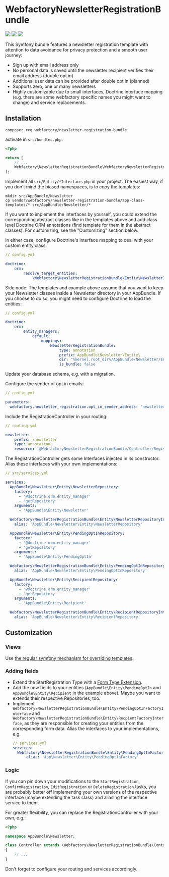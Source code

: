 WebfactoryNewsletterRegistrationBundle
======================================

![](https://github.com/webfactory/WebfactoryNewsletterRegistrationBundle/workflows/Tests/badge.svg)
![](https://github.com/webfactory/WebfactoryNewsletterRegistrationBundle/workflows/Dependencies/badge.svg)
![](https://github.com/webfactory/WebfactoryNewsletterRegistrationBundle/workflows/Coding%20Standards/badge.svg)

This Symfony bundle features a newsletter registration template with attention to data avoidance for privacy
protection and a smooth user journey:

- Sign up with email address only
- No personal data is saved until the newsletter recipient verifies their email address (double opt in)
- Additional user data can be provided after double opt in (planned)
- Supports zero, one or many newsletters
- Highly customizable due to small interfaces, Doctrine interface mapping (e.g. there are some webfactory specific names
  you might want to change) and service replacements.


Installation
------------

    composer req webfactory/newsletter-registration-bundle
    
activate in `src/bundles.php`:

```php
<?php

return [
    // ...
    Webfactory\NewsletterRegistrationBundle\WebfactoryNewsletterRegistrationBundle::class => ['all' => true],
];
```

Implement all `src/Entity/*Interface.php` in your project. The easiest way, if you don't mind the biased namespaces, is
to copy the templates:

    mkdir src/AppBundle/Newsletter
    cp vendor/webfactory/newsletter-registration-bundle/app-class-templates/* src/AppBundle/Newsletter/*

If you want to implement the interfaces by yourself, you could extend the corresponding abstract classes like in the
templates above and add class level Doctrine ORM annotations (find template for them in the abstract classes). For
customizing, see the "Customizing" section below.

In either case, configure Doctrine's interface mapping to deal with your custom entity class:

```yaml
// config.yml

doctrine:
    orm:
        resolve_target_entities:
            \Webfactory\NewsletterRegistrationBundle\Entity\NewsletterInterface: '\AppBundle\Entity\Newsletter'
```

Side node: The templates and example above assume that you want to keep your Newsletter classes inside a Newsletter
directory in your AppBundle. If you choose to do so, you might need to configure Doctrine to load the entities: 

```yaml
// config.yml

doctrine:
    orm:
        entity_managers:
            default:
                mappings:
                    NewsletterRegistrationBundle:
                        type: annotation
                        prefix: AppBundle\Newsletter\Entity\
                        dir: "%kernel.root_dir%/AppBundle/Newsletter/Entity/"
                        is_bundle: false
```

Update your database schema, e.g. with a migration.

Configure the sender of opt in emails: 

```yaml
// config.yml

parameters:
  webfactory.newsletter_registration.opt_in_sender_address: 'newsletter-registration@example.com'
```

Include the RegistrationController in your routing:

```yaml
// routing.yml

newsletter:
    prefix: /newsletter
    type: annotation
    resource: '@WebfactoryNewsletterRegistrationBundle/Controller/RegistrationController.php'
```
 
The RegistrationController gets some Interfaces injected in its constructor. Alias these interfaces with your own
implementations: 

```yaml
// src/services.yml

services:
  AppBundle\Newsletter\Entity\NewsletterRepository:
    factory:
      - '@doctrine.orm.entity_manager'
      - 'getRepository'
    arguments:
      - 'AppBundle\Entity\Newsletter'

  Webfactory\NewsletterRegistrationBundle\Entity\NewsletterRepositoryInterface:
    alias: 'AppBundle\Newsletter\Entity\NewsletterRepository'

  AppBundle\Newsletter\Entity\PendingOptInRepository:
    factory:
      - '@doctrine.orm.entity_manager'
      - 'getRepository'
    arguments:
      - 'AppBundle\Entity\PendingOptIn'

  Webfactory\NewsletterRegistrationBundle\Entity\PendingOptInRepositoryInterface:
    alias: 'AppBundle\Newsletter\Entity\PendingOptInRepository'

  AppBundle\Newsletter\Entity\RecipientRepository:
    factory:
      - '@doctrine.orm.entity_manager'
      - 'getRepository'
    arguments:
      - 'AppBundle\Entity\Recipient'

  Webfactory\NewsletterRegistrationBundle\Entity\RecipientRepositoryInterface:
    alias: 'AppBundle\Newsletter\Entity\RecipientRepository'
```

Customization
-------------

### Views

Use [the regular symfony mechanism for overriding templates](https://symfony.com/doc/4.4/bundles/override.html#templates).

### Adding fields

- Extend the StartRegistration Type with a [Form Type Extension](https://symfony.com/doc/4.4/form/create_form_type_extension.html).
- Add the new fields to your entities (`AppBundle\Entity\PendingOptIn` and `AppBundle\Entity\Recipient` in the example
  above). Maybe you want to extends their respective Repositories, too.
- Implement `Webfactory\NewsletterRegistrationBundle\Entity\PendingOptInFactoryInterface` and `Webfactory\NewsletterRegistrationBundle\Entity\RecpientFactoryInterface`,
  as they are responsible for creating your entities from the corresponding form data. Alias the interfaces to your
  implementations, e.g.
  ```yaml
  // services.yml
  services:
    Webfactory\NewsletterRegistrationBundle\Entity\PendingOptInFactoryInterface:
        alias: 'App\Newsletter\Entity\PendingOptInFactory'
  ```

### Logic

If you can pin down your modifications to the `StartRegistration`, `ConfirmRegistration`, `EditRegistration` or
`DeleteRegistration` tasks, you are probably better off implementing your own versions of the respective interface
(maybe extending the task class) and aliasing the interface service to them.

For greater flexibility, you can replace the RegistrationController with your own, e.g.:

```php
<?php

namespace AppBundle\Newsletter;

class Controller extends \Webfactory\NewsletterRegistrationBundle\Controller\RegistrationController
{
    // ...
}
```

Don't forget to configure your routing and services accordingly.
